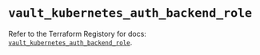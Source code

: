 # `vault_kubernetes_auth_backend_role`

Refer to the Terraform Registory for docs: [`vault_kubernetes_auth_backend_role`](https://registry.terraform.io/providers/hashicorp/vault/3.15.1/docs/resources/kubernetes_auth_backend_role).
